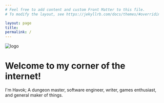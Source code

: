 ```yaml
---
# Feel free to add content and custom Front Matter to this file.
# To modify the layout, see https://jekyllrb.com/docs/themes/#overriding-theme-defaults

layout: page
title:
permalink: /
---
```


<div class="havok-design-homepage">
  <img
    class="havok-design-logo"
    src="{{'/assets/img/logo.png' | relative_url }}"
    alt="logo"/>
  <h1>
    Welcome to my corner of the internet!
  </h1>
  <p>
    I'm Havok; A dungeon master, software engineer, writer, games enthusiast, and general maker of things.
  </p>
</div>